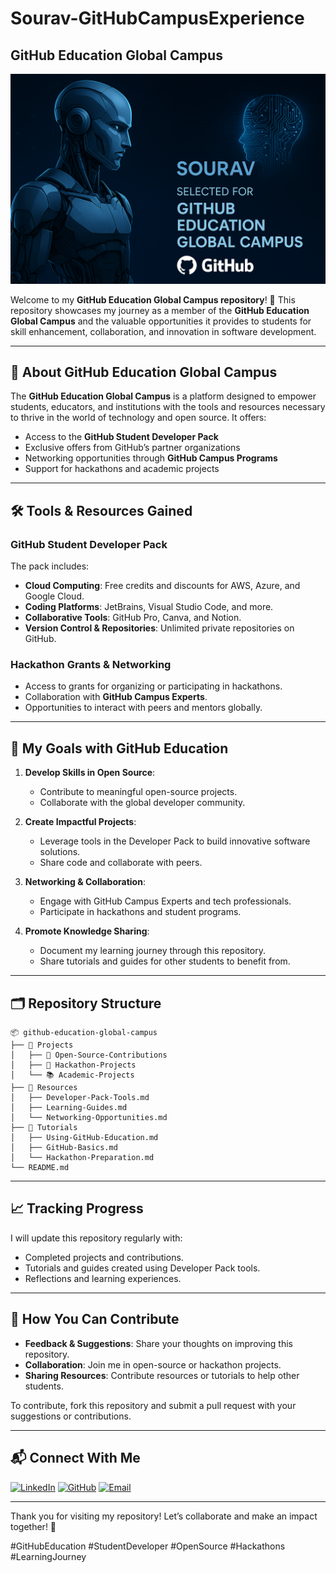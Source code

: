 # Sourav-GitHubCampusExperience

GitHub Education Global Campus
---

![GitHub Education Banner](https://github.com/Ishansourav/Sourav-GitHubCampusExperience/blob/main/github.png)

Welcome to my **GitHub Education Global Campus repository**! 🎉 This repository showcases my journey as a member of the **GitHub Education Global Campus** and the valuable opportunities it provides to students for skill enhancement, collaboration, and innovation in software development.

---

## 📜 **About GitHub Education Global Campus**

The **GitHub Education Global Campus** is a platform designed to empower students, educators, and institutions with the tools and resources necessary to thrive in the world of technology and open source. It offers:

- Access to the **GitHub Student Developer Pack**
- Exclusive offers from GitHub’s partner organizations
- Networking opportunities through **GitHub Campus Programs**
- Support for hackathons and academic projects

---

## 🛠️ **Tools & Resources Gained**

### **GitHub Student Developer Pack**
The pack includes:
- **Cloud Computing**: Free credits and discounts for AWS, Azure, and Google Cloud.
- **Coding Platforms**: JetBrains, Visual Studio Code, and more.
- **Collaborative Tools**: GitHub Pro, Canva, and Notion.
- **Version Control & Repositories**: Unlimited private repositories on GitHub.

### **Hackathon Grants & Networking**
- Access to grants for organizing or participating in hackathons.
- Collaboration with **GitHub Campus Experts**.
- Opportunities to interact with peers and mentors globally.

---

## 🎯 **My Goals with GitHub Education**

1. **Develop Skills in Open Source**:
   - Contribute to meaningful open-source projects.
   - Collaborate with the global developer community.

2. **Create Impactful Projects**:
   - Leverage tools in the Developer Pack to build innovative software solutions.
   - Share code and collaborate with peers.

3. **Networking & Collaboration**:
   - Engage with GitHub Campus Experts and tech professionals.
   - Participate in hackathons and student programs.

4. **Promote Knowledge Sharing**:
   - Document my learning journey through this repository.
   - Share tutorials and guides for other students to benefit from.

---

## 🗂️ **Repository Structure**

```plaintext
📦 github-education-global-campus
├── 📁 Projects
│   ├── 🌟 Open-Source-Contributions
│   ├── 🚀 Hackathon-Projects
│   └── 📚 Academic-Projects
├── 📁 Resources
│   ├── Developer-Pack-Tools.md
│   ├── Learning-Guides.md
│   └── Networking-Opportunities.md
├── 📁 Tutorials
│   ├── Using-GitHub-Education.md
│   ├── GitHub-Basics.md
│   └── Hackathon-Preparation.md
└── README.md
```

---

## 📈 **Tracking Progress**

I will update this repository regularly with:
- Completed projects and contributions.
- Tutorials and guides created using Developer Pack tools.
- Reflections and learning experiences.

---

## 🤝 **How You Can Contribute**

- **Feedback & Suggestions**: Share your thoughts on improving this repository.
- **Collaboration**: Join me in open-source or hackathon projects.
- **Sharing Resources**: Contribute resources or tutorials to help other students.

To contribute, fork this repository and submit a pull request with your suggestions or contributions.

---

## 📬 **Connect With Me**

[![LinkedIn](https://img.shields.io/badge/LinkedIn-Connect-blue?logo=linkedin)](https://www.linkedin.com/in/sourav-sourav-585b69208/)
[![GitHub](https://img.shields.io/badge/GitHub-Follow-black?logo=github)](https://github.com/Ishansourav)
[![Email](https://img.shields.io/badge/Email-Contact-red?logo=gmail)](mailto:ishan74511@yahoo.com)


---

Thank you for visiting my repository! Let’s collaborate and make an impact together! 🚀

#GitHubEducation #StudentDeveloper #OpenSource #Hackathons #LearningJourney
